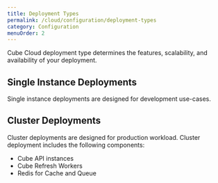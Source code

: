```yaml
---
title: Deployment Types
permalink: /cloud/configuration/deployment-types
category: Configuration
menuOrder: 2
---
```


Cube Cloud deployment type determines the features, scalability, and
availability of your deployment.

## Single Instance Deployments

Single instance deployments are designed for development use-cases.

## Cluster Deployments

Cluster deployments are designed for production workload. Cluster deployment
includes the following components:

- Cube API instances
- Cube Refresh Workers
- Redis for Cache and Queue

